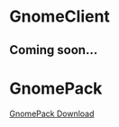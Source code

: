 # GnomeClient

## Coming soon...


# GnomePack
[GnomePack Download](http://www.mediafire.com/file/1dql21ovq6i3njk/file)




